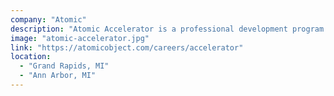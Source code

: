 ```yaml
---
company: "Atomic"
description: "Atomic Accelerator is a professional development program for recent computer science grads."
image: "atomic-accelerator.jpg"
link: "https://atomicobject.com/careers/accelerator"
location:
  - "Grand Rapids, MI"
  - "Ann Arbor, MI"
---
```

